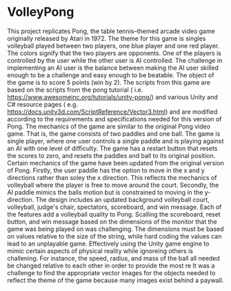 # VolleyPong
This project replicates Pong, the table tennis–themed arcade video game originally released by Atari in 1972. The theme for this
game is singles volleyball played between two players, one blue player and one red player. The colors signify that the two players are opponents.
One of the players is controlled by the user while the other user is AI 
controlled. The challenge in implementing an AI user is the balance between making the AI user skilled enough to be a challenge and easy enough to be beatable. 
The object of the game is to score 5 points (win by 2). The scripts from this game are based on the scripts from the pong tutorial ( i.e. https://www.awesomeinc.org/tutorials/unity-pong/) 
and various Unity and C# resource pages ( e.g. https://docs.unity3d.com/ScriptReference/Vector3.html) 
and are modified according to the requirements and specifications needed for this version of Pong. The mechanics of the game are 
similar to the original Pong video game. That is, the game consists of two paddles and one ball. 
The game is single player, where one user controls a single paddle and is playing against an AI with 
one level of difficulty. The game has a restart button that resets the scores to zero, and resets the paddles and ball to its original position. 
Certain mechanics of the game have been updated from the original version
of Pong. Firstly, the user paddle has the option to move in the x and y directions rather than soley the 
x direction. This reflects the mechanics of volleyball where the player is free to move around the court. Secondly,  the AI paddle mimics the balls motion but is 
constrained to moving in the y-direction. The design includes an 
updated background volleyball court, volleyball, judge's chair, spectators, scoreboard, and win message. Each of the features add a volleyball quality to Pong. Scalling the scoreboard, reset button, and win message 
based on the dimensions of the monitor that the game was being played on was challenging. The dimensions must be based on values relative to the size 
of the string, while hard coding the values can lead to an unplayable game. Effectively using the Unity game engine to mimic certain aspects of physical reality
while ignoreing others is challening. For instance, the speed, radius, and mass of the ball all needed be changed relative to each other in order to provide the most re
It was a challenge to find the  appropriate 
vector images for the objects needed to reflect the theme of the game because many images exist behind a paywall. 





